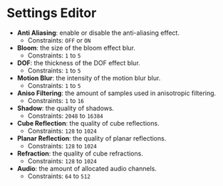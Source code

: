 # Settings Editor

- **Anti Aliasing**: enable or disable the anti-aliasing effect.
  - Constraints: `OFF` or `ON`
- **Bloom**: the size of the bloom effect blur.
  - Constraints: `1` to `5`
- **DOF**: the thickness of the DOF effect blur.
  - Constraints: `1` to `5`
- **Motion Blur**: the intensity of the motion blur blur.
  - Constraints: `1` to `5`
- **Aniso Filtering**: the amount of samples used in anisotropic filtering.
  - Constraints: `1` to `16`
- **Shadow**: the quality of shadows.
  - Constraints: `2048` to `16384`
- **Cube Reflection**: the quality of cube reflections.
  - Constraints: `128` to `1024`
- **Planar Reflection**: the quality of planar reflections.
  - Constraints: `128` to `1024`
- **Refraction**: the quality of cube refractions.
  - Constraints: `128` to `1024`
- **Audio**: the amount of allocated audio channels.
  - Constraints: `64` to `512`
